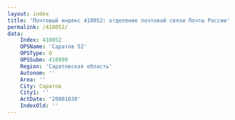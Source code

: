 ```yaml
---
layout: index
title: 'Почтовый индекс 410052: отделение почтовой связи Почты России'
permalink: /410052/
data:
    Index: 410052
    OPSName: 'Саратов 52'
    OPSType: О
    OPSSubm: 410999
    Region: 'Саратовская область'
    Autonom: ''
    Area: ''
    City: Саратов
    City1: ''
    ActDate: '20001030'
    IndexOld: ''
---
```

